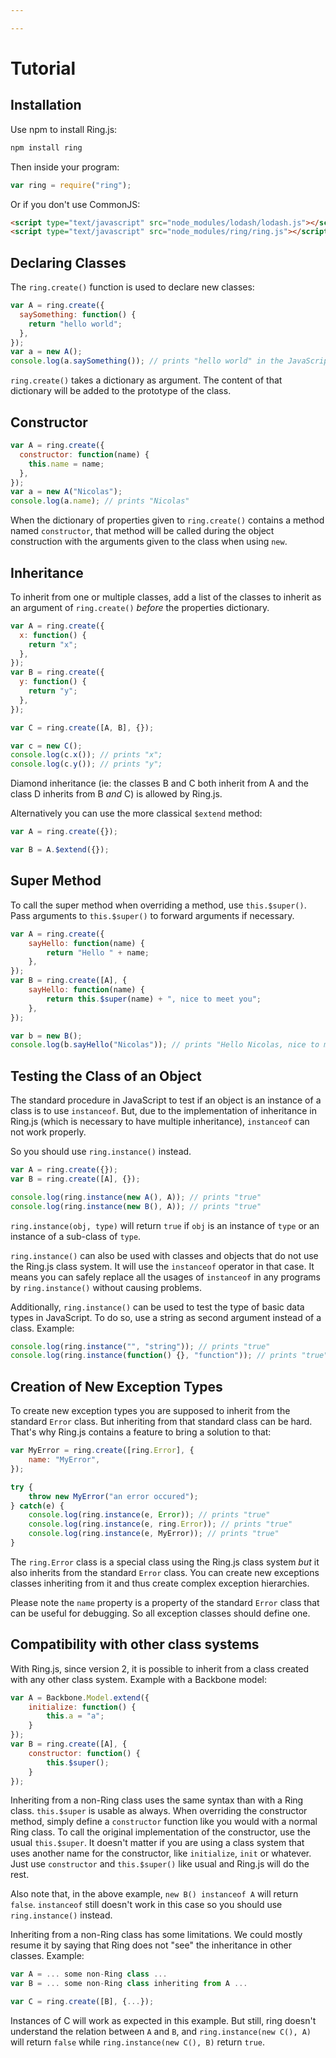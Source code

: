 ```yaml
---

---
```


Tutorial
========

Installation
------------

Use npm to install Ring.js:

```sh
npm install ring
```

Then inside your program:

```javascript
var ring = require("ring");
```

Or if you don't use CommonJS:

```html
<script type="text/javascript" src="node_modules/lodash/lodash.js"></script>
<script type="text/javascript" src="node_modules/ring/ring.js"></script>
```

Declaring Classes
-----------------

The `ring.create()` function is used to declare new classes:

```javascript
var A = ring.create({
  saySomething: function() {
    return "hello world";
  },
});
var a = new A();
console.log(a.saySomething()); // prints "hello world" in the JavaScript console
```

`ring.create()` takes a dictionary as argument. The content of that dictionary will be added to the prototype of the
class.

Constructor
-----------

```javascript
var A = ring.create({
  constructor: function(name) {
    this.name = name;
  },
});
var a = new A("Nicolas");
console.log(a.name); // prints "Nicolas"
```

When the dictionary of properties given to `ring.create()` contains a method named `constructor`, that method will be
called during the object construction with the arguments given to the class when using `new`.

Inheritance
-----------

To inherit from one or multiple classes, add a list of the classes to inherit as an argument of `ring.create()` *before*
the properties dictionary.

```javascript
var A = ring.create({
  x: function() {
    return "x";
  },
});
var B = ring.create({
  y: function() {
    return "y";
  },
});

var C = ring.create([A, B], {});

var c = new C();
console.log(c.x()); // prints "x";
console.log(c.y()); // prints "y";
```

Diamond inheritance (ie: the classes B and C both inherit from A and the class D inherits from B *and* C) is allowed by
Ring.js.

Alternatively you can use the more classical `$extend` method:

```javascript
var A = ring.create({});

var B = A.$extend({});
```

Super Method
------------

To call the super method when overriding a method, use `this.$super()`. Pass arguments to `this.$super()` to forward
arguments if necessary.

```javascript
var A = ring.create({
    sayHello: function(name) {
        return "Hello " + name;
    },
});
var B = ring.create([A], {
    sayHello: function(name) {
        return this.$super(name) + ", nice to meet you";
    },
});

var b = new B();
console.log(b.sayHello("Nicolas")); // prints "Hello Nicolas, nice to meet you"
```

Testing the Class of an Object
------------------------------

The standard procedure in JavaScript to test if an object is an instance of a class is to use `instanceof`. But, due to
the implementation of inheritance in Ring.js (which is necessary to have multiple inheritance), `instanceof` can not
work properly.

So you should use `ring.instance()` instead.

```javascript
var A = ring.create({});
var B = ring.create([A], {});

console.log(ring.instance(new A(), A)); // prints "true"
console.log(ring.instance(new B(), A)); // prints "true"
```

`ring.instance(obj, type)` will return `true` if `obj` is an instance of `type` or an instance of a sub-class of `type`.

`ring.instance()` can also be used with classes and objects that do not use the Ring.js class system. It will use the
`instanceof` operator in that case. It means you can safely replace all the usages of `instanceof` in any programs by
`ring.instance()` without causing problems.

Additionally, `ring.instance()` can be used to test the type of basic data types in JavaScript. To do so, use a string
as second argument instead of a class. Example:

```javascript
console.log(ring.instance("", "string")); // prints "true"
console.log(ring.instance(function() {}, "function")); // prints "true"
```

Creation of New Exception Types
-------------------------------

To create new exception types you are supposed to inherit from the standard `Error` class. But inheriting from that
standard class can be hard. That's why Ring.js contains a feature to bring a solution to that:

```javascript
var MyError = ring.create([ring.Error], {
    name: "MyError",
});

try {
    throw new MyError("an error occured");
} catch(e) {
    console.log(ring.instance(e, Error)); // prints "true"
    console.log(ring.instance(e, ring.Error)); // prints "true"
    console.log(ring.instance(e, MyError)); // prints "true"
}
```

The `ring.Error` class is a special class using the Ring.js class system *but* it also inherits from the standard
`Error` class. You can create new exceptions classes inheriting from it and thus create complex exception hierarchies.

Please note the `name` property is a property of the standard `Error` class that can be useful for debugging. So all
exception classes should define one.

Compatibility with other class systems
--------------------------------------

With Ring.js, since version 2, it is possible to inherit from a class created with any other class system. Example
with a Backbone model:

```javascript
var A = Backbone.Model.extend({
    initialize: function() {
        this.a = "a";
    }
});
var B = ring.create([A], {
    constructor: function() {
        this.$super();
    }
});
```

Inheriting from a non-Ring class uses the same syntax than with a Ring class. `this.$super` is usable as always. When
overriding the constructor method, simply define a `constructor` function like you would with a normal Ring class.
To call the original implementation of the constructor, use the usual `this.$super`. It doesn't matter if you are
using a class system that uses another name for the constructor, like `initialize`, `init` or whatever. Just use
`constructor` and `this.$super()` like usual and Ring.js will do the rest.

Also note that, in the above example, `new B() instanceof A` will return `false`. `instanceof` still doesn't work in
this case so you should use `ring.instance()` instead.

Inheriting from a non-Ring class has some limitations. We could mostly resume it by saying that Ring does not "see"
the inheritance in other classes. Example:

```javascript
var A = ... some non-Ring class ...
var B = ... some non-Ring class inheriting from A ...

var C = ring.create([B], {...});
```

Instances of C will work as expected in this example. But still, ring doesn't understand the relation between `A` and
`B`, and `ring.instance(new C(), A)` will return `false` while `ring.instance(new C(), B)` return `true`.
